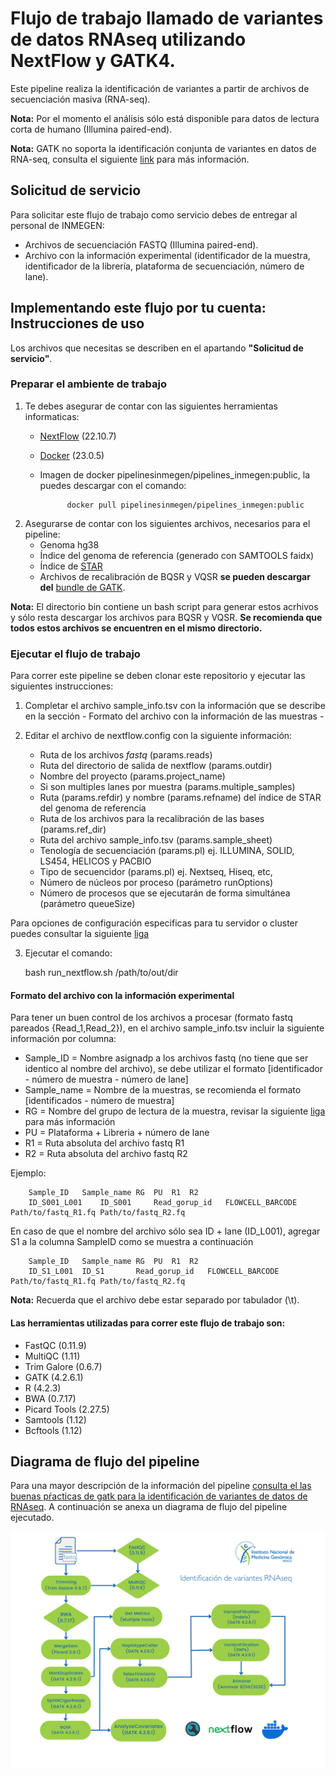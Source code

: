 # Flujo de trabajo llamado de variantes de datos RNAseq utilizando NextFlow y GATK4.

Este pipeline realiza la identificación de variantes a partir de archivos de secuenciación masiva (RNA-seq).

**Nota:** Por el momento el análisis sólo está disponible para datos de lectura corta de humano (Illumina paired-end).

**Nota:** GATK no soporta  la identificación conjunta de variantes en datos de RNA-seq, consulta el siguiente [link](https://gatk.broadinstitute.org/hc/en-us/articles/360035531192-RNAseq-short-variant-discovery-SNPs-Indels-) para más información.

## Solicitud de servicio

Para solicitar este flujo de trabajo como servicio debes de entregar al personal de INMEGEN: 

- Archivos de secuenciación FASTQ (Illumina paired-end).
- Archivo con la información experimental (identificador de la muestra, identificador de la librería, plataforma de secuenciación,  número de lane).


## Implementando este flujo por tu cuenta: Instrucciones de uso 

Los archivos que necesitas se describen en el apartando **"Solicitud de servicio"**.

### Preparar el ambiente de trabajo

1. Te debes asegurar de contar con las siguientes herramientas informaticas:
	- [NextFlow](https://www.nextflow.io/docs/latest/index.html) (22.10.7)
	- [Docker](https://docs.docker.com/) (23.0.5)
	- Imagen de docker pipelinesinmegen/pipelines_inmegen:public, la puedes descargar con el comando: 

                docker pull pipelinesinmegen/pipelines_inmegen:public

 
2. Asegurarse de contar con los siguientes archivos, necesarios para el pipeline:
	- Genoma hg38
	- Índice del genoma de referencia (generado con SAMTOOLS faidx)
	- Índice de [STAR](https://physiology.med.cornell.edu/faculty/skrabanek/lab/angsd/lecture_notes/STARmanual.pdf)
	- Archivos de recalibración de BQSR y VQSR **se pueden descargar del** [bundle de GATK](https://console.cloud.google.com/storage/browser/genomics-public-data/resources/broad/hg38/v0;tab=objects?prefix=&forceOnObjectsSortingFiltering=false).

**Nota:** El directorio bin contiene un bash script para generar estos acrhivos y sólo resta descargar los archivos para BQSR y VQSR. 
**Se recomienda que todos estos archivos se encuentren en el mismo directorio.**

### Ejecutar el flujo de trabajo

Para correr este pipeline se deben clonar este repositorio y ejecutar las siguientes instrucciones:

 1. Completar el archivo sample_info.tsv con la información que se describe en la sección - Formato del archivo con la información de las muestras -
 2. Editar el archivo de nextflow.config con la siguiente información:

	- Ruta de los archivos *fastq* (params.reads)
	- Ruta del directorio de salida de nextflow (params.outdir)
	- Nombre del proyecto (params.project_name)
 	- Si son multiples lanes por muestra (params.multiple_samples)
	- Ruta (params.refdir) y nombre (params.refname) del índice de STAR del genoma de referencia
 	- Ruta de los archivos para la recalibración de las bases (params.ref_dir)
	- Ruta del archivo sample_info.tsv (params.sample_sheet)
 	- Tenología de secuenciación (params.pl) ej. ILLUMINA, SOLID, LS454, HELICOS y PACBIO
	- Tipo de secuencidor  (params.pl) ej. Nextseq, Hiseq, etc,
 	- Número de núcleos por proceso (parámetro runOptions) 
	- Número de procesos que se ejecutarán de forma simultánea (parámetro queueSize)

Para opciones de configuración especificas para tu servidor o cluster puedes consultar la siguiente [liga](https://www.nextflow.io/docs/latest/config.html) 

  3. Ejecutar el comando: 

		bash run_nextflow.sh /path/to/out/dir


#### Formato del archivo con la información experimental

Para tener un buen control de los archivos a procesar (formato fastq pareados {Read_1,Read_2}), en el archivo sample_info.tsv incluir la siguiente información por columna:

 - Sample_ID   = Nombre asignadp a los archivos fastq (no tiene que ser identico al nombre del archivo), se debe utilizar el formato [identificador - número de muestra - número de lane]
 - Sample_name = Nombre de la muestras, se recomienda el formato [identificados - número de muestra]
 - RG          = Nombre del grupo de lectura de la muestra, revisar la siguiente [liga](https://gatk.broadinstitute.org/hc/en-us/articles/360035890671-Read-groups) para más información
 - PU          = Plataforma + Libreria + número de lane
 - R1          = Ruta absoluta del archivo fastq R1
 - R2          = Ruta absoluta del archivo fastq R2

 Ejemplo:
 
		Sample_ID	Sample_name	RG	PU	R1	R2
  		ID_S001_L001	ID_S001		Read_gorup_id	FLOWCELL_BARCODE	Path/to/fastq_R1.fq	Path/to/fastq_R2.fq

En caso de que el nombre del archivo sólo sea ID + lane (ID_L001), agregar S1 a la columna SampleID como se muestra a continuación 

		Sample_ID	Sample_name	RG	PU	R1	R2
  		ID_S1_L001	ID_S1		Read_gorup_id	FLOWCELL_BARCODE	Path/to/fastq_R1.fq	Path/to/fastq_R2.fq

**Nota:** Recuerda que el archivo debe estar separado por tabulador (\t).

#### Las herramientas utilizadas para correr este flujo de trabajo son:

 - FastQC (0.11.9)
 - MultiQC (1.11)
 - Trim Galore (0.6.7)
 - GATK (4.2.6.1)
 - R (4.2.3)
 - BWA (0.7.17)
 - Picard Tools (2.27.5)
 - Samtools (1.12)
 - Bcftools (1.12)

## Diagrama de flujo del pipeline 

Para una mayor descripción de la información del pipeline [consulta el las buenas pŕacticas de gatk para la identificación de variantes de datos de RNAseq](https://gatk.broadinstitute.org/hc/en-us/articles/360035531192-RNAseq-short-variant-discovery-SNPs-Indels-). A continuación se anexa un diagrama de flujo del pipeline ejecutado. 


![Flujo identificación de variantes rnaseq](../flowcharts/flow_VCRNA.PNG)
